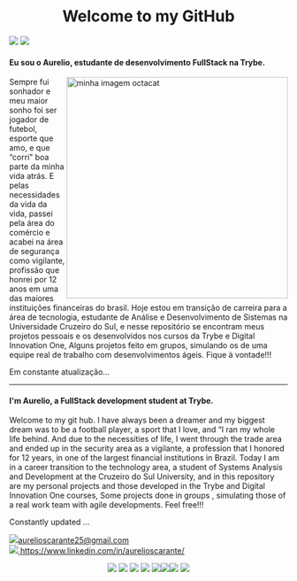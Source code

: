 <h1 align="center"> Welcome to my GitHub </h1>

<img src="https://img.icons8.com/color/48/000000/brazil.png"/> <img src="https://img.icons8.com/nolan/64/developer.png"/>

#### Eu sou o Aurelio, estudante de desenvolvimento FullStack na Trybe.
<img align="right" alt="minha imagem octacat" src="https://ci4.googleusercontent.com/proxy/9NOY0fX3XJ-X9BPF0yk-l484zpGvpkfnETEwR_npKnk7wFq1_7su6mB6THsnqpXnkXdRNWZ7Nsx-jz-WvlyrWfjys1XfFd42aXWHQQPRwU1i_W1hirtQqoBvbBYng4tPg9iBgxUK=s0-d-e1-ft#https://octocat-generator-assets.githubusercontent.com/my-octocat-1622225680316.png" width="400px"/>
Sempre fui sonhador e meu maior sonho foi ser jogador de futebol, esporte que amo, e que “corri" boa parte da minha vida atrás.  E pelas necessidades da vida da vida, passei pela área do comércio e acabei na área de segurança como vigilante, profissão que honrei por 12 anos em uma das maiores instituições financeiras do brasil.  Hoje estou em transição de carreira para a área de tecnologia, estudante de Análise e Desenvolvimento de Sistemas na Universidade Cruzeiro do Sul, e nesse repositório se encontram meus projetos pessoais e os desenvolvidos nos cursos da Trybe e Digital Innovation One, Alguns projetos feito em grupos, simulando os de uma equipe real de trabalho com desenvolvimentos ágeis.
Fique à vontade!!!

Em constante atualização...

---------------------------------------------------------------------------------------

#### I'm Aurelio, a FullStack development student at Trybe.

Welcome to my git hub. I have always been a dreamer and my biggest dream was to be a football player, a sport that I love, and “I ran my whole life behind. And due to the necessities of life, I went through the trade area and ended up in the security area as a vigilante, a profession that I honored for 12 years, in one of the largest financial institutions in Brazil. Today I am in a career transition to the technology area, a student of Systems Analysis and Development at the Cruzeiro do Sul University, and in this repository are my personal projects and those developed in the Trybe and Digital Innovation One courses, Some projects done in groups , simulating those of a real work team with agile developments.
Feel free!!!

Constantly updated ...

<a href="aurelioscarante25@gmail.com" target="_blank">
  <img src="https://img.icons8.com/fluent/48/000000/email-open.png"/>aurelioscarante25@gmail.com
</a><br>
<a href="https://www.linkedin.com/in/aurelioscarante/" target="_blank">
  <img src="https://img.icons8.com/fluent/48/000000/linkedin.png"/> https://www.linkedin.com/in/aurelioscarante/
</a>

<p align="center">
<img src="https://img.icons8.com/color/48/000000/console.png"/> <img src="https://img.icons8.com/color/48/000000/git.png"/> <img src="https://img.icons8.com/color/48/000000/html-5.png"/> <img src="https://img.icons8.com/color/48/000000/css3.png"/> <img src="https://img.icons8.com/color/48/000000/javascript.png"/><img src="https://img.icons8.com/color/48/000000/react.png"/><img src="https://img.icons8.com/color/48/000000/redux.png"/> <img src="https://img.icons8.com/nolan/64/mysql.png"/>
</P>

<!--
**AurelioScarante/AurelioScarante** is a ✨ _special_ ✨ repository because its `README.md` (this file) appears on your GitHub profile.

Here are some ideas to get you started:

- 🔭 I’m currently working on ...
- 🌱 I’m currently learning ...
- 👯 I’m looking to collaborate on ...
- 🤔 I’m looking for help with ...
- 💬 Ask me about ...
- 📫 How to reach me: ...
- 😄 Pronouns: ...
- ⚡ Fun fact: ...
-->

